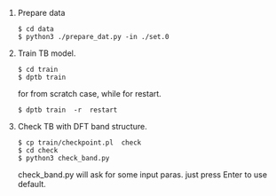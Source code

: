 1.  Prepare data 
    ```shell
    $ cd data
    $ python3 ./prepare_dat.py -in ./set.0
    ```
2. Train TB model.
    ```shell
    $ cd train
    $ dptb train  
    ```
    for from scratch case, while for restart.
    ```shell
    $ dptb train  -r  restart
    ```
3. Check TB with DFT band structure.
    ```shell
    $ cp train/checkpoint.pl  check
    $ cd check
    $ python3 check_band.py
    ```
    check_band.py will ask for some input paras. just press Enter to use default.